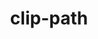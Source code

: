 ---
title: "clip-path"
description: ""
category: css
keywords: clip,path,svg,mask
last_test_date: "2021-03-09"
test_url: "/tests/css-clip-path.html"
test_results_url: "https://app.emailonacid.com/app/acidtest/wp9G5kZZ8sY3lne7CeGvMmPIlyBT2Wy0nBMBBAevQNgQO/list"
stats: {
	apple-mail: {
		macos: {
			"11": "n",
			"12": "n",
			"13": "y"
		},
		ios: {
			"11": "n",
			"12": "n",
			"13": "n",
			"14": "y"
		}
	},
	gmail: {
		desktop-webmail: {
			"2021-02": "n"
		},
		ios: {
			"2021-02": "n"
		},
		android: {
			"2021-02": "n"
		},
		mobile-webmail: {
			"2021-02": "n"
		}
	},
	orange: {
		desktop-webmail: {
			"2021-02":"y",
			"2021-03":"n"
		},
		ios: {
			"2021-03":"y"
		},
		android: {
			"2021-03":"y"
		}
	},
	outlook: {
		windows: {
			"2007": "n",
			"2010": "n",
			"2013": "n",
			"2016": "n",
			"2019": "n"
		},
		windows-mail: {
			"2021-02": "n"
		},
		macos: {
			"2011": "n",
			"2016": "n",
			"2021-02": "y"
		},
		outlook-com: {
			"2021-02": "n"
		},
		ios: {
			"2021-02": "n"
		},
		android: {
			"4.2101.1": "n"
		}
	},
	yahoo: {
		desktop-webmail: {
			"2021-02": "n"
		},
		ios: {
			"2021-03":"n"
		},
		android: {
			"6.16.2.1525679": "n"
		}
	},
	aol: {
		desktop-webmail: {
			"2021-02": "n"
		},
		ios: {
			"2021-03":"n"
		},
		android: {
			"2021-03":"n"
		}
	},
	samsung-email: {
		android: {
			"6.1.31.2": "y"
		}
	},
	sfr: {
		desktop-webmail: {
			"2021-03":"y"
		},
		ios: {
			"2021-03":"y"
		},
		android: {
			"2021-03":"y"
		}
	},
	thunderbird: {
		macos: {
			"2021-02": "y"
		}
	},
	protonmail: {
		desktop-webmail: {
			"2021-03":"y"
		},
		ios: {
			"2021-03":"y"
		},
		android: {
			"2021-03":"y"
		}
	},
	hey: {
		desktop-webmail: {
			"2021-03":"y"
		}
	},
	mail-ru: {
		desktop-webmail: {
			"2021-02":"a #1 #2"
		}
	},
	fastmail: {
		desktop-webmail: {
			"2021-07": "y"
		}
	},
    laposte: {
        desktop-webmail: {
            "2021-08": "y"
        }
    }
}
notes_by_num: {
	"1": "Partial. `path()` is not supported.",
	"2": "Partial. [Embedded SVG](/features/html-svg/) is not supported. Referencing an embedded SVG's `<clipPath>` with `url()` does not work.",
	"3": "Partial. Referencing an external SVG's `<clipPath>` with `url()` does not work.",
}
links: {
	"MDN: clip-path":"https://developer.mozilla.org/en-US/docs/Web/CSS/clip-path",
	"Can I use: CSS clip-path property (for HTML)":"https://caniuse.com/css-clip-path",
	"Can I use: CSS property: clip-path: On HTML elements":"https://caniuse.com/mdn-css_properties_clip-path_html",
	"Can I use: CSS property: clip-path: `path()`":"https://caniuse.com/mdn-css_properties_clip-path_path",
	"Can I use: CSS property: clip-path: `<basic-shape>`":"https://caniuse.com/mdn-css_properties_clip-path_basic_shape",
	"Can I use: SVG element: clipPath":"https://caniuse.com/mdn-svg_elements_clippath"
}
---